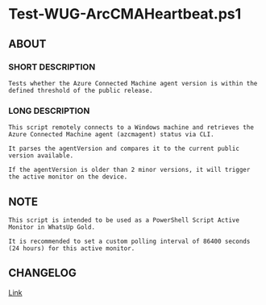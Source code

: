 # Test-WUG-ArcCMAHeartbeat.ps1

## ABOUT

### SHORT DESCRIPTION

    Tests whether the Azure Connected Machine agent version is within the defined threshold of the public release.

### LONG DESCRIPTION

    This script remotely connects to a Windows machine and retrieves the Azure Connected Machine agent (azcmagent) status via CLI.

    It parses the agentVersion and compares it to the current public version available.

    If the agentVersion is older than 2 minor versions, it will trigger the active monitor on the device.

## NOTE

    This script is intended to be used as a PowerShell Script Active Monitor in WhatsUp Gold.

    It is recommended to set a custom polling interval of 86400 seconds (24 hours) for this active monitor.

## CHANGELOG

[Link](https://github.com/tim-ransom/Scripts/blob/main/WhatsUp%20Gold/PowerShell%20Monitor/Test-WUG-ArcCMAVersion/CHANGELOG.MD)
